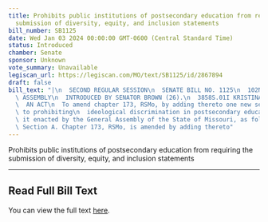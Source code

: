 ```yaml
---
title: Prohibits public institutions of postsecondary education from requiring the
  submission of diversity, equity, and inclusion statements
bill_number: SB1125
date: Wed Jan 03 2024 00:00:00 GMT-0600 (Central Standard Time)
status: Introduced
chamber: Senate
sponsor: Unknown
vote_summary: Unavailable
legiscan_url: https://legiscan.com/MO/text/SB1125/id/2867894
draft: false
bill_text: "|\n  SECOND REGULAR SESSION\n  SENATE BILL NO. 1125\n  102ND GENERA L\
  \ ASSEMBLY\n  INTRODUCED BY SENATOR BROWN (26).\n  3858S.01I KRISTINA MARTIN, Secretary\n\
  \  AN ACT\n  To amend chapter 173, RSMo, by adding thereto one new section relating\
  \ to prohibiting\n  ideological discrimination in postsecondary education.\n  Be\
  \ it enacted by the General Assembly of the State of Missouri, as follows:\n  1\
  \ Section A. Chapter 173, RSMo, is amended by adding thereto"
---
```

Prohibits public institutions of postsecondary education from requiring the submission of diversity, equity, and inclusion statements

---

## Read Full Bill Text

You can view the full text [here](https://legiscan.com/MO/text/SB1125/id/2867894).

